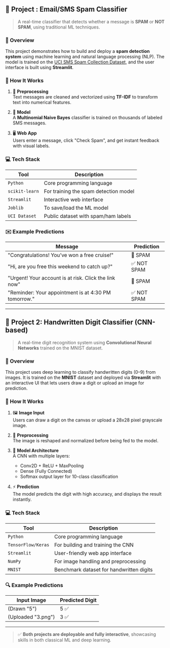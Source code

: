 
## 📧 Project : Email/SMS Spam Classifier

> A real-time classifier that detects whether a message is **SPAM** or **NOT SPAM**, using traditional ML techniques.

### 🚀 Overview

This project demonstrates how to build and deploy a **spam detection system** using machine learning and natural language processing (NLP). The model is trained on the [UCI SMS Spam Collection Dataset](https://archive.ics.uci.edu/ml/datasets/sms+spam+collection), and the user interface is built using **Streamlit**.

### 🧠 How It Works

1. 🧹 **Preprocessing**  
   Text messages are cleaned and vectorized using **TF-IDF** to transform text into numerical features.

2. 🤖 **Model**  
   A **Multinomial Naive Bayes** classifier is trained on thousands of labeled SMS messages.

3. 🖥️ **Web App**  
   Users enter a message, click "Check Spam", and get instant feedback with visual labels.

### 💻 Tech Stack

| Tool           | Description                                 |
|----------------|---------------------------------------------|
| `Python`       | Core programming language                   |
| `scikit-learn` | For training the spam detection model       |
| `Streamlit`    | Interactive web interface                   |
| `Joblib`       | To save/load the ML model                   |
| `UCI Dataset`  | Public dataset with spam/ham labels         |

### ✉️ Example Predictions

| Message                                               | Prediction  |
|-------------------------------------------------------|-------------|
| "Congratulations! You’ve won a free cruise!"          | 🚨 SPAM     |
| "Hi, are you free this weekend to catch up?"          | ✅ NOT SPAM |
| "Urgent! Your account is at risk. Click the link now" | 🚨 SPAM     |
| "Reminder: Your appointment is at 4:30 PM tomorrow."  | ✅ NOT SPAM |

---

## 🔢 Project 2: Handwritten Digit Classifier (CNN-based)

> A real-time digit recognition system using **Convolutional Neural Networks** trained on the MNIST dataset.

### 🚀 Overview

This project uses deep learning to classify handwritten digits (0–9) from images. It is trained on the **MNIST** dataset and deployed via **Streamlit** with an interactive UI that lets users draw a digit or upload an image for prediction.

### 🧠 How It Works

1. 🖼️ **Image Input**  
   Users can draw a digit on the canvas or upload a 28x28 pixel grayscale image.

2. 🔄 **Preprocessing**  
   The image is reshaped and normalized before being fed to the model.

3. 🧠 **Model Architecture**  
   A CNN with multiple layers:
   - Conv2D + ReLU + MaxPooling
   - Dense (Fully Connected)
   - Softmax output layer for 10-class classification

4. ⚡ **Prediction**  
   The model predicts the digit with high accuracy, and displays the result instantly.

### 💻 Tech Stack

| Tool            | Description                              |
|-----------------|------------------------------------------|
| `Python`        | Core programming language                |
| `TensorFlow/Keras` | For building and training the CNN    |
| `Streamlit`     | User-friendly web app interface          |
| `NumPy` | For image handling and preprocessing     |
| `MNIST`         | Benchmark dataset for handwritten digits |

### 🔍 Example Predictions

| Input Image        | Predicted Digit |
|--------------------|-----------------|
| (Drawn "5")        | 5 ✅             |
| (Uploaded "3.png") | 3 ✅             |

---

> ✅ **Both projects are deployable and fully interactive**, showcasing skills in both classical ML and deep learning.

